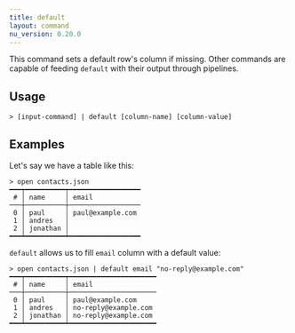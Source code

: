 ```yaml
---
title: default
layout: command
nu_version: 0.20.0
---
```


This command sets a default row's column if missing. Other commands are capable of feeding `default` with their output through pipelines.

## Usage

```shell
> [input-command] | default [column-name] [column-value]
```

## Examples

Let's say we have a table like this:

```shell
> open contacts.json
━━━┯━━━━━━━━━━┯━━━━━━━━━━━━━━━━━━
 # │ name     │ email
───┼──────────┼──────────────────
 0 │ paul     │ paul@example.com
 1 │ andres   │
 2 │ jonathan │
━━━┷━━━━━━━━━━┷━━━━━━━━━━━━━━━━━━
```

`default` allows us to fill `email` column with a default value:

```shell
> open contacts.json | default email "no-reply@example.com"
━━━┯━━━━━━━━━━┯━━━━━━━━━━━━━━━━━━━━━━
 # │ name     │ email
───┼──────────┼──────────────────────
 0 │ paul     │ paul@example.com
 1 │ andres   │ no-reply@example.com
 2 │ jonathan │ no-reply@example.com
━━━┷━━━━━━━━━━┷━━━━━━━━━━━━━━━━━━━━━━
```
